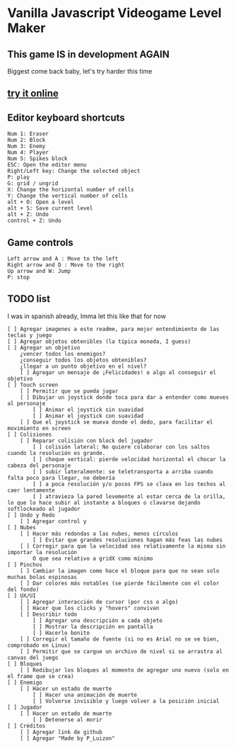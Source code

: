 # Vanilla Javascript Videogame Level Maker

## This game IS in development AGAIN
Biggest come back baby, let's try harder this time

## [try it online](https://luizon.github.io/LevelMaker/)

## Editor keyboard shortcuts

	Num 1: Eraser
	Num 2: Block
	Num 3: Enemy
	Num 4: Player
	Num 5: Spikes block
	ESC: Open the editor menu
	Right/Left key: Change the selected object
	P: play
	G: grid / ungrid
	X: Change the horizontal number of cells
	Y: Change the vertical number of cells
	alt + O: Open a level
	alt + S: Save current level
	alt + Z: Undo
	control + Z: Undo

## Game controls

	Left arrow and A : Move to the left
	Right arrow and D : Move to the right
	Up arrow and W: Jump
	P: stop
	
	
## TODO list
I was in spanish already, Imma let this like that for now

	[ ] Agregar imagenes a este readme, para mejor entendimiento de las teclas y juego
	[ ] Agregar objetos obtenibles (la típica moneda, I guess)
	[ ] Agregar un objetivo
		¿vencer todos los enemigos?
		¿conseguir todos los objetos obtenibles?
		¿llegar a un punto objetivo en el nivel?
		[ ] Agregar un mensaje de ¡Felicidades! o algo al conseguir el objetivo
	[ ] Touch screen
		[ ] Permitir que se pueda jugar
		[ ] Dibujar un joystick donde toca para dar a entender como mueves al personaje
			[ ] Animar el joystick sin suavidad
			[ ] Animar el joystick con suavidad
		[ ] Que el joystick se mueva donde el dedo, para facilitar el movimiento en screen
	[ ] Colisiones
		[ ] Reparar colisión con block del jugador
			[ ] colisión lateral: No quiere colaborar con los saltos cuando la resolución es grande.
			[ ] choque vertical: pierde velocidad horizontal el chocar la cabeza del personaje
			[ ] subir lateralmente: se teletransporta a arriba cuando falta poco para llegar, no debería
			[ ] a poca resolución y/o pocos FPS se clava en los techos al caer lentamente
			[ ] atravieza la pared levemente al estar cerca de la orilla, lo que lo hace subir al instante a bloques o clavarse dejando softlockeado al jugador
	[ ] Undo y Redo
		[ ] Agregar control y
	[ ] Nubes
		[ ] Hacer más redondas a las nubes, menos círculos
			[ ] Evitar que grandes resoluciones hagan más feas las nubes
		[ ] Corregir para que la velocidad sea relativamente la misma sin importar la resolución
			O que sea relativo a gridX como mínimo
	[ ] Pinchos
		[ ] Cambiar la imagen como hace el bloque para que no sean solo muchas bolas espinosas
		[ ] Dar colores más notables (se pierde fácilmente con el color del fondo)
	[ ] UX/UI
		[ ] Agregar interacción de cursor (por css o algo)
		[ ] Hacer que los clicks y "hovers" convivan
		[ ] Describir todo
			[ ] Agregar una descripción a cada objeto
			[ ] Mostrar la descripción en pantalla
			[ ] Hacerlo bonito
		[ ] Corregir el tamaño de fuente (si no es Arial no se ve bien, comprobado en Linux)
		[ ] Permitir que se cargue un archivo de nivel si se arrastra al canvas del juego
	[ ] Bloques
		[ ] Redibujar los bloques al momento de agregar uno nuevo (solo en el frame que se crea)
	[ ] Enemigo
		[ ] Hacer un estado de muerte
			[ ] Hacer una animación de muerte
			[ ] Volverse invisible y luego volver a la posición inicial
	[ ] Jugador
		[ ] Hacer un estado de muerte
			[ ] Detenerse al morir
	[ ] Créditos
		[ ] Agregar link de github
		[ ] Agregar "Made by P_Luizon"
